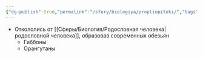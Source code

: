```yaml
---
{"dg-publish":true,"permalink":"/sfery/biologiya/propliopiteki/","tags":["Эволюция"]}
---
```


- Откололись от [[Сферы/Биология/Родословная человека\|родословной человека]], образовав современных обезьян 
	- Гиббоны 
	- Орангутаны 